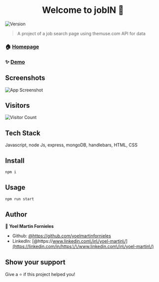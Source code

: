 <h1 align="center">Welcome to jobIN 👋</h1>
<p>
  <img alt="Version" src="https://img.shields.io/badge/version-0.0.0-blue.svg?cacheSeconds=2592000" />
</p>

> A project of a job search page using themuse.com API for data

### 🏠 [Homepage](https://github.com/yoelmartinfornieles/prj-restAPI)

### ✨ [Demo](https://project-jobin.herokuapp.com/)

## Screenshots

![App Screenshot](https://media-exp1.licdn.com/dms/image/C4D22AQG7TsyvnqcwNw/feedshare-shrink_2048_1536/0/1632904573150?e=1637193600&v=beta&t=FSABlMuQyfnoQLY16jItu21YIQA3IXOdwYZi7vD0xGM)

## Visitors

![Visitor Count](https://profile-counter.glitch.me/{yoelmartinfornieles}/count.svg)

## Tech Stack

Javascript, node Js, express, mongoDB, handlebars, HTML, CSS

## Install

```sh
npm i
```

## Usage

```sh
npm run start
```

## Author

👤 **Yoel Martin Fornieles**

* Github: [@https:\/\/github.com\/yoelmartinfornieles](https://github.com/https:\/\/github.com\/yoelmartinfornieles)
* LinkedIn: [@https:\/\/www.linkedin.com\/in\/yoel-martin\/](https://linkedin.com/in/https:\/\/www.linkedin.com\/in\/yoel-martin\/)

## Show your support

Give a ⭐️ if this project helped you!
